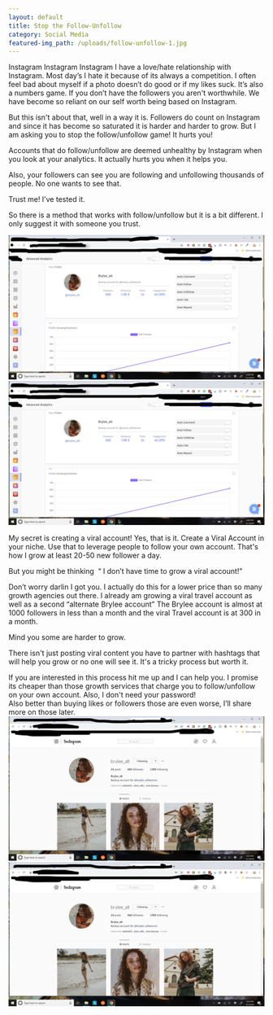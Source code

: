 ```yaml
---
layout: default
title: Stop the Follow-Unfollow
category: Social Media 
featured-img_path: /uploads/follow-unfollow-1.jpg
---
```


Instagram Instagram Instagram I have a love/hate relationship with Instagram. Most day’s I hate it because of its always a competition. I often feel bad about myself if a photo doesn’t do good or if my likes suck. It’s also a numbers game. If you don’t have the followers you aren't worthwhile. We have become so reliant on our self worth being based on Instagram.&nbsp;

But this isn't about that, well in a way it is. Followers do count on Instagram and since it has become so saturated it is harder and harder to grow. But I am asking you to stop the follow/unfollow game\! It hurts you\!&nbsp;

Accounts that do follow/unfollow are deemed unhealthy by Instagram when you look at your analytics. It actually hurts you when it helps you.&nbsp;

Also, your followers can see you are following and unfollowing thousands of people. No one wants to see that.&nbsp;

Trust me\! I’ve tested it.&nbsp;

So there is a method that works with follow/unfollow but it is a bit different. I only suggest it with someone you trust.&nbsp;

![](/uploads/follow-unfollow-4.jpg)![](/uploads/follow-unfollow-4.jpg)

My secret is creating a viral account\! Yes, that is it. Create a Viral Account in your niche. Use that to leverage people to follow your own account. That's how I grow at least 20-50 new follower a day.&nbsp;

But you might be thinking &nbsp;“ I don’t have time to grow a viral account\!”

Don’t worry darlin I got you. I actually do this for a lower price than so many growth agencies out there. I already am growing a viral travel account as well as a second “alternate Brylee account” The Brylee account is almost at 1000 followers in less than a month and the viral Travel account is at 300 in a month.&nbsp;

Mind you some are harder to grow.

There isn't just posting viral content you have to partner with hashtags that will help you grow or no one will see it. It's a tricky process but worth it.&nbsp;

If you are interested in this process hit me up and I can help you. I promise its cheaper than those growth services that charge you to follow/unfollow on your own account. Also, I don't need your password\!&nbsp;<br>Also better than buying likes or followers those are even worse, I’ll share more on those later.&nbsp;<br>![](/uploads/follow-unfollow-3.jpg)![](/uploads/follow-unfollow-3.jpg)
